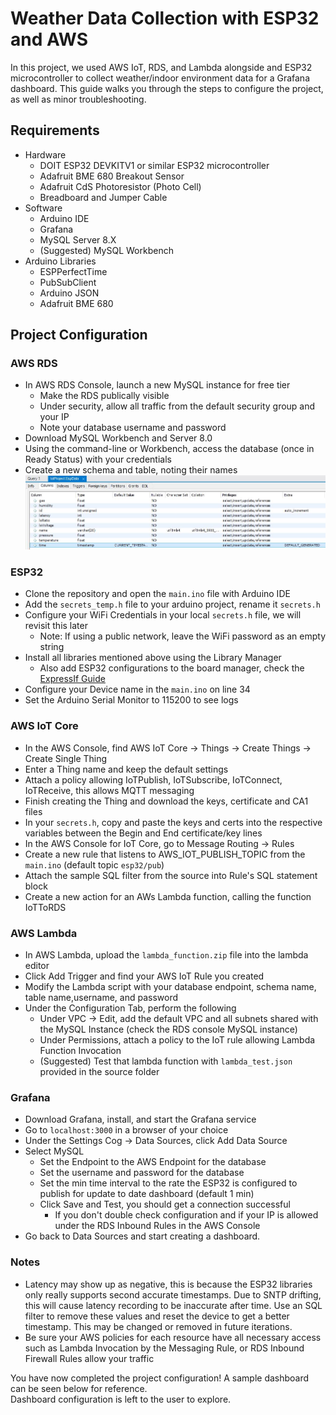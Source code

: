 # Weather Data Collection with ESP32 and AWS
In this project, we used AWS IoT, RDS, and Lambda alongside and ESP32 microcontroller to collect weather/indoor environment data for a Grafana dashboard. This guide walks you through the steps to configure the project, as well as minor troubleshooting.
## Requirements
- Hardware
    - DOIT ESP32 DEVKITV1 or similar ESP32 microcontroller
    - Adafruit BME 680 Breakout Sensor
    - Adafruit CdS Photoresistor (Photo Cell)
    - Breadboard and Jumper Cable
- Software
    - Arduino IDE
    - Grafana
    - MySQL Server 8.X
    - (Suggested) MySQL Workbench
- Arduino Libraries
    - ESPPerfectTime
    - PubSubClient
    - Arduino JSON
    - Adafruit BME 680

## Project Configuration
### AWS RDS
- In AWS RDS Console, launch a new MySQL instance for free tier
    - Make the RDS publically visible
    - Under security, allow all traffic from the default security group and your IP
    - Note your database username and password
- Download MySQL Workbench and Server 8.0
- Using the command-line or Workbench, access the database (once in Ready Status) with your credentials
- Create a new schema and table, noting their names
![MySQL Schema](resources/mysql_table_schema.JPG)

### ESP32
- Clone the repository and open the `main.ino` file with Arduino IDE
- Add the `secrets_temp.h` file to your arduino project, rename it `secrets.h`
- Configure your WiFi Credentials in your local `secrets.h` file, we will revisit this later
    - Note: If using a public network, leave the WiFi password as an empty string
- Install all libraries mentioned above using the Library Manager
    - Also add ESP32 configurations to the board manager, check the [ExpressIf Guide](https://espressif-docs.readthedocs-hosted.com/projects/arduino-esp32/en/latest/installing.html)
- Configure your Device name in the `main.ino` on line 34
- Set the Arduino Serial Monitor to 115200 to see logs

### AWS IoT Core
- In the AWS Console, find AWS IoT Core -> Things -> Create Things -> Create Single Thing
- Enter a Thing name and keep the default settings
- Attach a policy allowing IoTPublish, IoTSubscribe, IoTConnect, IoTReceive, this allows MQTT messaging
- Finish creating the Thing and download the keys, certificate and CA1 files
- In your `secrets.h`, copy and paste the keys and certs into the respective variables between the Begin and End certificate/key lines
- In the AWS Console for IoT Core, go to Message Routing -> Rules
- Create a new rule that listens to AWS_IOT_PUBLISH_TOPIC from the `main.ino` (default topic `esp32/pub`)
- Attach the sample SQL filter from the source into Rule's SQL statement block
- Create a new action for an AWs Lambda function, calling the function IoTToRDS

### AWS Lambda
- In AWS Lambda, upload the `lambda_function.zip` file into the lambda editor
- Click Add Trigger and find your AWS IoT Rule you created
- Modify the Lambda script with your database endpoint, schema name, table name,username, and password
- Under the Configuration Tab, perform the following
    - Under VPC -> Edit, add the default VPC and all subnets shared with the MySQL Instance (check the RDS console MySQL instance)
    - Under Permissions, attach a policy to the IoT rule allowing Lambda Function Invocation
    - (Suggested) Test that lambda function with `lambda_test.json` provided in the source folder

### Grafana
- Download Grafana, install, and start the Grafana service
- Go to `localhost:3000` in a browser of your choice
- Under the Settings Cog -> Data Sources, click Add Data Source
- Select MySQL
    - Set the Endpoint to the AWS Endpoint for the database
    - Set the username and password for the database
    - Set the min time interval to the rate the ESP32 is configured to publish for update to date dashboard (default 1 min)
    - Click Save and Test, you should get a connection successful
        - If you don't double check configuration and if your IP is allowed under the RDS Inbound Rules in the AWS Console
- Go back to Data Sources and start creating a dashboard.

### Notes
- Latency may show up as negative, this is because the ESP32 libraries only really supports second accurate timestamps. Due to SNTP drifting, this will cause latency recording to be inaccurate after time. Use an SQL filter to remove these values and reset the device to get a better timestamp. This may be changed or removed in future iterations.
- Be sure your AWS policies for each resource have all necessary access such as Lambda Invocation by the Messaging Rule, or RDS Inbound Firewall Rules allow your traffic 


You have now completed the project configuration! A sample dashboard can be seen below for reference.  
Dashboard configuration is left to the user to explore.